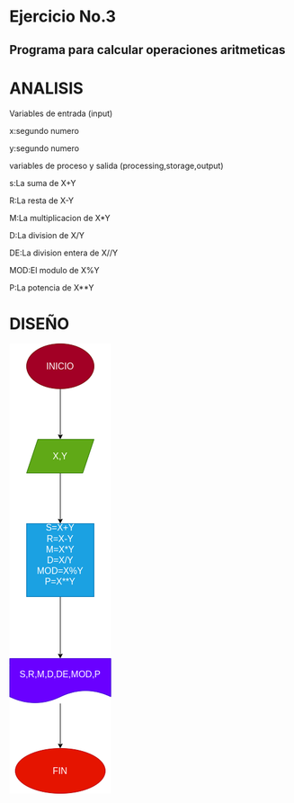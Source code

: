 # Ejercicio No.3

## Programa para calcular operaciones aritmeticas

# ANALISIS

Variables de entrada (input)

x:segundo numero

y:segundo numero

variables de proceso y salida (processing,storage,output)

s:La suma de X+Y

R:La resta de X-Y

M:La multiplicacion de X*Y

D:La division de X/Y

DE:La division entera de X//Y

MOD:El modulo de X%Y

P:La potencia de X**Y

# DISEÑO

![Diagrama de flujo](diagrama.png "diagrama de flujo")
